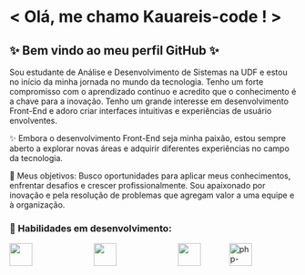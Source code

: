 # < Olá, me chamo Kauareis-code ! >
## ✨ Bem vindo ao meu perfil GitHub ✨

Sou estudante de Análise e Desenvolvimento de Sistemas na UDF e estou no início da minha jornada no mundo da tecnologia. Tenho um forte compromisso com o aprendizado contínuo e acredito que o conhecimento é a chave para a inovação. Tenho um grande interesse em desenvolvimento Front-End e adoro criar interfaces intuitivas e experiências de usuário envolventes.

✨ Embora o desenvolvimento Front-End seja minha paixão, estou sempre aberto a explorar novas áreas e adquirir diferentes experiências no campo da tecnologia.

🚀 Meus objetivos:
Busco oportunidades para aplicar meus conhecimentos, enfrentar desafios e crescer profissionalmente. Sou apaixonado por inovação e pela resolução de problemas que agregam valor a uma equipe e à organização.

### 🌱 Habilidades em desenvolvimento:
<p style="display: flex; align-items: center;gap: 50px;">
<img loading="lazy" src="https://cdn.jsdelivr.net/gh/devicons/devicon@latest/icons/c/c-line.svg" width="40" height="40"/> &nbsp;&nbsp
<img loading="lazy" src="https://cdn.jsdelivr.net/gh/devicons/devicon@latest/icons/html5/html5-plain.svg"  width="40" height="40"/> &nbsp;&nbsp
<img loading="lazy" src="https://cdn.jsdelivr.net/gh/devicons/devicon@latest/icons/bootstrap/bootstrap-original.svg" width="40" height="40"/>
<img loading="lazy" src="https://img.icons8.com/ios-filled/50/6C6ECF/php-logo.png" alt="php-logo" width="40" height="40"/> 
</p>

